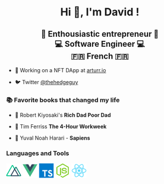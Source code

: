 <h1 align="center">Hi 👋, I'm David !</h1>

<h2 align="center">🚀 Enthousiastic entrepreneur 🚀 </br>💻 Software Engineer 💻</br>🇫🇷 French 🇫🇷</h2>

<p>

- 🤫 Working on a NFT DApp at [arturr.io](https://arturr.io)

- 🐦 Twitter [@thehedgeguy](https://twitter.com/thehedgeguy)

</p>

### 📚 Favorite books that changed my life

- 🥇 Robert Kiyosaki's **Rich Dad Poor Dad**

- 🥈 Tim Ferriss **The 4-Hour Workweek**

- 🥉 Yuval Noah Harari - **Sapiens**

### Languages and Tools
<p>

<img src="https://raw.githubusercontent.com/devicons/devicon/master/icons/nuxtjs/nuxtjs-original.svg" alt="nuxtjs" height="40">
<img src="https://raw.githubusercontent.com/devicons/devicon/master/icons/vuejs/vuejs-original.svg" alt="vuejs" height="40">
<img src="https://raw.githubusercontent.com/devicons/devicon/master/icons/typescript/typescript-original.svg" alt="vuejs" height="40">
<img src="https://raw.githubusercontent.com/devicons/devicon/master/icons/nodejs/nodejs-original.svg" alt="nodejs" height="40">
<img src="https://raw.githubusercontent.com/devicons/devicon/master/icons/react/react-original.svg" alt="reactjs" height="40">
</p>
